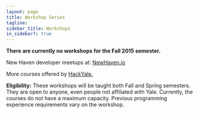 ```yaml
---
layout: page
title: Workshop Series
tagline:
sidebar_title: Workshops
in_sidebar?: true
---
```


<!-- ###Registration
If you are interested in attending any of these workshops, please fill out the
form [here](https://docs.google.com/a/yale.edu/forms/d/1BpWnnO3HAEMHsWuum2oeFnvUWKI5GTuu_kbRNkud62w/viewform).

These courses are designed to be quick introductions to various technologies
with a goal of getting students started. -->

**There are currently no workshops for the Fall 2015 semester.**

New Haven developer meetups at: [NewHaven.io](http://www.meetup.com/newhavenio/)

More courses offered by [HackYale.](http://www.hackyale.com/)

**Eligibility:**
These workshops will be taught both Fall and Spring semesters.
They are open to anyone, even people not affiliated with Yale. Currently,
the courses do not have a maximum capacity.
Previous programming experience requirements vary on the workshop.

<!-- ###iOS Development
**Content:**
This course will cover the structure of an iOS project, Xcode tools, and the
fundamentals of iOS development.

This course is ideally suited for students who have some experience with Objective-C
but experience with other programming languages is also good. Students who don't
meet these prerequisites are welcome but may need to do some pre-work to fully
understand the course.

**Suggested Prework**
http://cocoadevcentral.com/d/learn_objectivec/
http://learnxinyminutes.com/docs/objective-c/

**Pre-requisites**
You will need a Mac to develop on the iOS platform. You will also need Xcode 5
available on the [Mac App Store](https://itunes.apple.com/us/app/xcode/id497799835?ls=1&mt=12).

**Instructor:**
Jemin Lee (Interim Manager, Student Developer and Mentorship Program)

**When:**


**Location:**


**Please RSVP to the [Meetup event]()**

###Android Development
**Content:**
This course will cover the structure of an Android project, Android Studio tools,
and the fundamentals of Android development.

This course is ideally suited for students who have some experience with Java/XML
but experience with other programming languages is also good. Students who don't
meet these prerequisites are welcome but may need to do some pre-work to fully
understand the course.

**Pre-requisites**
We will be using the Android Studio development environment. Please download it
in preparation for the course. This is available on the Android [website](https://developer.android.com/sdk/installing/studio.html).

**Instructor:**
Jemin Lee (Interim Manager, Student Developer and Mentorship Program)

**When:**


**Location:**

**Please RSVP to the [Meetup event]()**

###Google App Engine
**Content:**
This course will cover Google App Engine and how to use it. An introduction of
what it is, what it can do and how to use it to deploy apps fast and effectively.
We will provide a sample app to teach deployment processes. App Engine supports
Java, Python, Go, and PHP.

This course is ideally suited for students who have some experience with any
programming language. Students who don't meet these prerequisites are
welcome but may need to do some pre-work to fully understand the course.

**Pre-requisites**
An account with Google. All Yale undergrads will use Google App Engine through EliApps.

**Instructor:**
Jemin Lee (Interim Manager, Student Developer and Mentorship Program)

**When:**


**Location:**


**Please RSVP to the [Meetup event]()**

###Google Sites
**Content:**
This course will cover Google Sites as a whole. Brief introduction of what it is,
what it can do, and finishing with a demo of creating a website from scratch. By
the end of the class, you will be able to create a website on your own.

No background in programming is required for this course.

**Pre-requisites**
An account with Google. All Yale undergrads will use Google Sites through EliApps.

**Instructor:**
Jemin Lee (Interim Manager, Student Developer and Mentorship Program)

**When:**


**Location:**

**Please RSVP to the [Meetup event]()**

###Swift Programming Language
**Content:**
Lee Danilek, iOS Developer for the Student Developer and Mentorship Program, will be giving a presentation on the Swift Programming Language. Pros and cons, development, and how to get started.

Little background in programming is recommended for this course.

**Instructor:**
Lee Danilek (Lead iOS Developer, Student Developer and Mentorship Program)

**When:**
Friday, February 5th - 3pm-4:30pm

**Location:**
143 Elm St. Basement


###Postman API Tester
**Content:**
Seong-June Kim, Lead Software Engineer of Yale ITS Mobile and Web Technologies, will be giving a presentation on how to utilize Postman API tester when working on projects.

Background in programming and using APIs is recommended for this course.

**Instructor:**
Seong-June Kim (Lead Software Engineer, ITSCCT Web)

**When:**
Friday, February 12th - 3pm-4:30pm

**Location:**
143 Elm St. Basement


###Docker Containers
**Content:**
Felix Rodriguez, Associate Director of Mobile & Web Technologies at Yale University ITS, will be presenting on how to create and work with Docker containers.

Background in programming is recommended for this course.

**Instructor:**
Felix Rodriguez (Associate Director of Mobile & Web Technologies, ITSCCT Web)

**When:**
Friday, February 19th - 3pm-4:30pm

**Location:**
143 Elm St. Basement

**Please RSVP to the [Meetup event]()** -->
